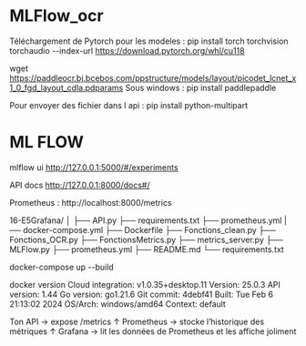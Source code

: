 # MLFlow_ocr

Téléchargement de Pytorch pour les modeles :
pip install torch torchvision torchaudio --index-url https://download.pytorch.org/whl/cu118

wget https://paddleocr.bj.bcebos.com/ppstructure/models/layout/picodet_lcnet_x1_0_fgd_layout_cdla.pdparams
Sous windows : pip install paddlepaddle

Pour envoyer des fichier dans l api : pip install python-multipart

# ML FLOW
mlflow ui
http://127.0.0.1:5000/#/experiments

API docs
http://127.0.0.1:8000/docs#/

Prometheus :
http://localhost:8000/metrics

16-E5Grafana/
│
├── API.py
├── requirements.txt
├── prometheus.yml
|── docker-compose.yml
├── Dockerfile
├── Fonctions_clean.py
├── Fonctions_OCR.py
├── FonctionsMetrics.py
├── metrics_server.py
├── MLFlow.py
├── prometheus.yml
├── README.md
└── requirements.txt


docker-compose up --build

docker version
 Cloud integration: v1.0.35+desktop.11
 Version:           25.0.3
 API version:       1.44
 Go version:        go1.21.6
 Git commit:        4debf41
 Built:             Tue Feb  6 21:13:02 2024
 OS/Arch:           windows/amd64
 Context:           default


Ton API → expose /metrics
       ↑
   Prometheus → stocke l’historique des métriques
       ↑
   Grafana → lit les données de Prometheus et les affiche joliment

